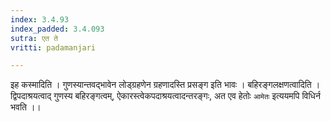 ```yaml
---
index: 3.4.93
index_padded: 3.4.093
sutra: एत ते
vritti: padamanjari

---
```

इह कस्मादिति । गुणस्यान्तवद्भावेन लोड्ग्रहणेन ग्रहणादस्ति प्रसङ्ग इति भावः । बहिरङ्गलक्षणत्वादिति । द्विपदाश्रयत्वाद् गुणस्य बहिरङ्गत्वम्, ऐकारस्त्वेकपदाश्रयत्वादन्तरङ्गः, अत एव हेतोः `आमेतः` इत्ययमपि विधिर्न भवति ।।